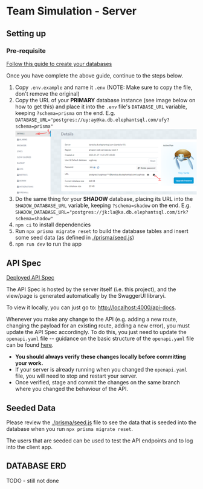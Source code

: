 # Team Simulation - Server

## Setting up

### Pre-requisite

[Follow this guide to create your databases](./DB_SETUP.md)

Once you have complete the above guide, continue to the steps below.

1. Copy `.env.example` and name it `.env` (NOTE: Make sure to copy the file, don't remove the original)
2. Copy the URL of your **PRIMARY** database instance (see image below on how to get this) and place it into the `.env` file's `DATABASE_URL` variable, keeping `?schema=prisma` on the end. E.g. `DATABASE_URL="postgres://uy:ay@ka.db.elephantsql.com/ufy?schema=prisma"`
   ![](./assets/db-setup/4.PNG)
3. Do the same thing for your **SHADOW** database, placing its URL into the `SHADOW_DATABASE_URL` variable, keeping `?schema=shadow` on the end. E.g. `SHADOW_DATABASE_URL="postgres://jk:la@ka.db.elephantsql.com/irk?schema=shadow"`
4. `npm ci` to install dependencies
5. Run `npx prisma migrate reset` to build the database tables and insert some seed data (as defined in [./prisma/seed.js](./prisma/seed.js))
6. `npm run dev` to run the app

## API Spec

[todo]: <Deploy and update the link below>

[Deployed API Spec](https://UPDATEME)

The API Spec is hosted by the server itself (i.e. this project), and the view/page is generated automatically by the SwaggerUI libraryi.

To view it locally, you can just go to: [http://localhost:4000/api-docs](http://localhost:4000/api-docs).

Whenever you make any change to the API (e.g. adding a new route, changing the payload for an existing route, adding a new error), you must update the API Spec accordingly. To do this, you just need to update the `openapi.yaml` file -- guidance on the basic structure of the `openapi.yaml` file can be found [here](https://swagger.io/docs/specification/about/).

- **You should always verify these changes locally before committing your work.**
- If your server is already running when you changed the `openapi.yaml` file, you will need to stop and restart your server.
- Once verified, stage and commit the changes on the same branch where you changed the behaviour of the API.

## Seeded Data

Please review the [./prisma/seed.js](./prisma/seed.js) file to see the data that is seeded into the database when you run `npx prisma migrate reset`.

The users that are seeded can be used to test the API endpoints and to log into the client app.

## DATABASE ERD

[todo]: <Update this with your ERD>

TODO - still not done
